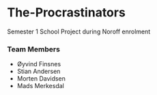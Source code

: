 # The-Procrastinators
Semester 1 School Project during Noroff enrolment

### Team Members
- Øyvind Finsnes
- Stian Andersen
- Morten Davidsen
- Mads Merkesdal


